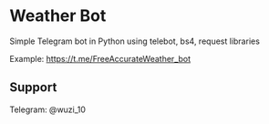 
# Weather Bot

Simple Telegram bot in Python using telebot, bs4, request libraries

Example: https://t.me/FreeAccurateWeather_bot




## Support

Telegram: @wuzi_10


